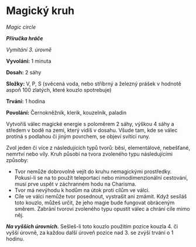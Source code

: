 # Magický kruh

*Magic circle*

***Příručka hráče***

*Vymítání 3. úrovně*

**Vyvolání:** 1 minuta

**Dosah:** 2 sáhy

**Složky:** V, P, S (svěcená voda, nebo stříbrný a železný prášek v hodnotě aspoň 100 zlatých, které kouzlo spotrebuje)

**Trvání:** 1 hodina

**Povolání:** Černokněžník, klerik, kouzelník, paladin

Vytvoříš válec magické energie s poloměrem 2 sáhy, výškou 4 sáhy a středem v bodě na zemi, který vidíš v dosahu. Všude tam, kde se válec protíná s podlahou či jiným povrchem, se objeví svítící runy.

Zvol jeden či více z následujících typů tvorů: běsi, elementálové, nebešťané, nemrtví nebo víly. Kruh působí na tvora zvoleného typu následujícími způsoby:

*   Tvor nemůže dobrovolně vejít do kruhu nemagickými prostředky. Pokusí-li se na to použít teleportaci nebo mimodimenzionální cestování, musí prve uspět v záchranném hodu na Charisma. 	
 *   Tvor má nevýhodu k hodům na útok proti cílům ve válci. 	
 *   Cíle ve válci nemůže tvor posednout, vystrašit ani zmámit. Když sesíláš toto kouzlo, můžeš určit, že jeho magie bude  fungovat obráceným směrem. Zabrání tvorovi zvoleného typu opustit válec a chrání cíle mimo něj.

***Na vyšších úrovních.*** Sešleš-li toto kouzlo použitím pozice kouzla 4. či vyšší úrovně, za každou další úroveň pozice nad 3. se zvýší trvání o 1 hodinu.
<!--stackedit_data:
eyJoaXN0b3J5IjpbLTEyMzY4MTY5MzFdfQ==
-->